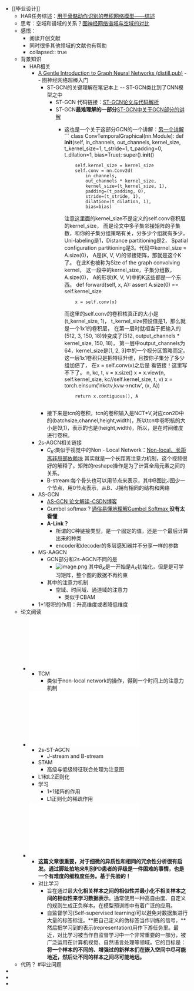 - [[毕业设计]]
	- HAR任务综述：[用于骨骼动作识别的卷积网络模型——综述](https://blog.csdn.net/xiaoyuting999/article/details/129903796?utm_medium=distribute.pc_relevant.none-task-blog-2~default~baidujs_baidulandingword~default-1-129903796-blog-121403263.235^v38^pc_relevant_anti_t3_base&spm=1001.2101.3001.4242.2&utm_relevant_index=4)
	- 思考：空域和谱域的关系？[图神经网络谱域与空域的对比](https://zhuanlan.zhihu.com/p/148835806)
	- 感悟：
		- 阅读开创文献
		- 同时很多其他领域的文献也有帮助
		- collapsed:: true
	- 背景知识
		- HAR相关
			- [A Gentle Introduction to Graph Neural Networks (distill.pub)](https://distill.pub/2021/gnn-intro/) -- 图神经网络超棒入门
				- ST-GCN的关键理解在笔记本上 -- ST-GCN类比到了CNN模型之中
					- ST-GCN 代码链接：[ST-GCN论文与代码解析](https://zhuanlan.zhihu.com/p/418989078)
					- ST-GCN**最难理解的一部分**[ST-GCN中关于GCN部分的讲解](https://www.zhihu.com/question/324532901/answer/754377409)
						- 这也是一个关于这部分GCN的一个讲解：[另一个讲解](https://blog.csdn.net/qq_44024204/article/details/115030327)```
						  class ConvTemporalGraphical(nn.Module):
						      def __init__(self,
						                   in_channels,
						                   out_channels,
						                   kernel_size,
						                   t_kernel_size=1,
						                   t_stride=1,
						                   t_padding=0,
						                   t_dilation=1,
						                   bias=True):
						          super().__init__()
						  
						          self.kernel_size = kernel_size
						          self.conv = nn.Conv2d(
						              in_channels,
						              out_channels * kernel_size,
						              kernel_size=(t_kernel_size, 1),
						              padding=(t_padding, 0),
						              stride=(t_stride, 1),
						              dilation=(t_dilation, 1),
						              bias=bias)
						   注意这里面的kernel_size不是定义的self.conv卷积层的kernel_size，
						   而是论文中多子集邻接矩阵的子集数，和你的子集分组策略有关，分多少个组就有多少，
						   Uni-labeling是1，Distance partitioning是2，
						   Spatial configuration partitioning是3。代码中kernel_size = A.size(0)，
						   A是(K, V, V)的邻接矩阵，那就是这个K了。
						   在此K也被称为Size of the graph convolving kernel，
						   这一段中的kernel_size，子集分组数，A.size(0)，
						   A的形状(K, V, V)中的K这些都是一个东西。
						      def forward(self, x, A):
						          assert A.size(0) == self.kernel_size
						  
						          x = self.conv(x)
						          
						          
						  而这里的self.conv的卷积核真正的大小是(t_kernel_size, 1)，
						  t_kernel_size预设值是1，那么就是一个1x1的卷积层，
						  在第一层时就相当于把输入的(512, 3, 150, 18)转变成了(512, output_channels * kernel_size, 150, 18)，
						  第一层中output_channels为64，kernel_size是[1, 2, 3]中的一个视分区策略而定。
						  这一层1x1卷积只是把特征升维，且按你子集分了多少组加倍了，
						  在x = self.conv(x)之后是
						  看链接！这里写不下了。
						          n, kc, t, v = x.size()
						          x = x.view(n, self.kernel_size, kc//self.kernel_size, t, v)
						          x = torch.einsum('nkctv,kvw->nctw', (x, A))
						  
						          return x.contiguous(), A
						         
						  ```
				- 接下来是tcn的卷积，tcn的卷积输入是N*C*T*V,对应con2D中的(batchsize,channel,height,width)，所以tcn中卷积核的大小是(9,1)，表示的也是(height,width)，所以，是在时间维度进行卷积。
			- 2s-AGCN相关链接
				- $C_K$:类似于视觉中的Non - Local Network：[Non-local，长距离非局部依赖块](https://www.bilibili.com/video/BV1Be4y1g7t9/?spm_id_from=333.337.search-card.all.click&vd_source=19d43a740c787dccf39bbc5751d77b0c)
				  其实就是一个长距离注意力机制，这个视频很好的解释了。矩阵的reshape操作是为了计算全局元素之间的关系。
				- B-stream:每个骨头也可以用节点来表示，其中B图比J图少一个节点，用0节点表示，从B、J拥有相同的结构和网络
			- AS-GCN
				- [AS-GCN 论文解读-CSDN博客](https://blog.csdn.net/xiaoyuting999/article/details/130039277)
				- Gumbel softmax？[通俗易懂地理解Gumbel Softmax ](https://zhuanlan.zhihu.com/p/633431594)**没有太看懂**
				- **A-Link？**
					- 所谓的C种链接类型，是一个固定的值，还是一个最后计算出来的种类
					- encoder和decoder的多层感知器并不分享一样的参数
			- MS-AAGCN
				- GCN部分和2s-AGCN不同的是
					- ![image.png](../assets/image_1696917424605_0.png)
					  其中$B_K$是一开始是$A_K$初始化，但是是可学习矩阵，整个图的数据不再约束
				- 其中的注意力机制
					- 空域、时间域、通道域的注意力
						- 类似于CBAM
			- 1*1卷积的作用：升高维度或者降低维度
	- 论文阅读
		- ![Sparse_Adaptive_Graph_Convolutional_Network_for_Leg_Agility_Assessment](../assets/Sparse_Adaptive_Graph_Convolutional_Network_for_Leg_Agility_Assessment_in_Parkinsons_Disease_1696926180602_0.pdf)
			- TCM
				- 类似于non-local network的操作，得到一个时间上的注意力机制
		- ![Multi-Scale_Sparse_Graph_Convolutional_Network](../assets/Multi-Scale_Sparse_Graph_Convolutional_Network_For_the_Assessment_of_Parkinsonian_Gait_1696926215873_0.pdf)
			- 2s-ST-AGCN
				- J-stream and B-stream
			- STAM
				- 高级与低级特征联合处理为注意图
			- L1和L2正则化
			- 学习
				- 1*1矩阵的作用
				- L1正则化的稀疏作用
		- ![A_Contrastive_Graph_Convolutional_Network_for_Toe-Tapping_Assessment](../assets/A_Contrastive_Graph_Convolutional_Network_for_Toe-Tapping_Assessment_in_Parkinsons_Disease_1696926243073_0.pdf)
			- **这篇文章很重要，对于细微的异质性和相同的冗余性分析很有启发。通过脚趾拍地来判别PD患者的评级是一件困难的事情，也是一个有难度的细粒度任务。基于先验的！**
			- 对比学习
				- 旨在通过最**大化相关样本之间的相似性并最小化不相关样本之间的相似性来学习数据表示**。通常使用一种高自由度、自定义的规则生成正负样本。在模型预训练中有着广泛的应用。
				- 自监督学习(Self-supervised learning)可以避免对数据集进行大量的标签标注。**把自己定义的伪标签当作训练的信号，**然后把学习到的表示(representation)用作下游任务里。最近，对比学习被当作自监督学习中一个非常重要的一部分，被广泛运用在计算机视觉、自然语言处理等领域。它的目标是：**将一个样本的不同的、增强过的新样本们在嵌入空间中尽可能地近，然后让不同的样本之间尽可能地远。**
	- 代码？ #毕业问题
-
-
-